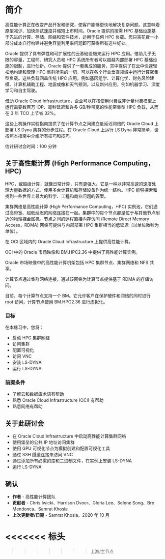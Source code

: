 # 简介

高性能计算正在改变产品开发和研究，使客户能够更快地解决复杂问题。这意味着原型减少、加快测试速度并缩短上市时间。Oracle 提供的按需 HPC 基础设施基于先进的计算、存储、网络和软件技术，适用于任何 HPC 负载。您只需花费一小部分成本自行构建并避免容量利用率问题即可获得所有这些好处。

Oracle 提供了具有弹性和可扩展性的云基础设施来运行 HPC 应用。借助几乎无限的容量，工程师、研究人员和 HPC 系统所有者可以超越内部部署 HPC 基础设施的限制，进行创新。Oracle 提供了一套集成的服务，其中提供了在云中快速轻松地构建和管理 HPC 集群所需的一切，可以在各个行业垂直领域中运行计算密集型负载。这些负载涵盖传统 HPC 应用，例如基因组学、计算化学、财务风险建模、计算机辅助工程、地震成像和天气预测，以及新兴应用，例如机器学习、深度学习和自主驾驶。

借助 Oracle Cloud Infrastructure，企业可以在按使用付费或非计量付费模型上运行需要数百万 IOP、毫秒延迟和许多 GB/秒带宽的性能密集型 HPC 负载，从而在 3 年 TCO 上节省 32%。

这些上机操作实验指南提供了在计算节点之间建立低延迟网络的 Oracle Cloud 上部署 LS Dyna 集群的分步过程。在 Oracle Cloud 上运行 LS Dyna 非常简单，请按照本指南中介绍所有技巧和技巧。

估计研讨会时间：100 分钟

## 关于高性能计算 (High Performance Computing，HPC)

HPC，或超级计算，就像日常计算，只有更强大。它是一种以非常高速的速度处理大量数据的方式，使用多台计算机和存储设备作为统一结构。HPC 能够探索和找到一些世界上最大的科学、工程和商业问题的答案。

集群网络是高性能计算 (High Performance Computing，HPC) 实例池，它们通过高带宽、超低延迟的网络连接在一起。集群中的每个节点都是位于与其他节点附近的物理裸金属机。节点之间的远程直接内存访问 (Remote Direct Memory Access，RDMA) 网络可提供与内部部署 HPC 集群相当的低延迟（以单位微秒为单位）。

在 OCI 区域内的 Oracle Cloud Infrastructure 上提供高性能计算。

OCI 中的 Oracle 市场映像和 BM.HPC2.36 中提供了高性能计算实例。

Oracle 市场映像中的高性能计算机架包括 HPC 集群节点、集群网络和 NFS 共享。

计算节点通过集群网络连接，通过该网络为计算节点提供基于 RDMA 的存储访问。

目前，每个计算节点支持一个 BM。它允许客户在保护硬件和网络的同时进行 root 访问，计算节点使用 BM.HPC2.36 进行虚拟化。

### 目标

在本练习中，您将：

*   启动 HPC 集群网络
*   访问集群
*   配置可视化
*   访问 VNC
*   安装 LS-DYNA
*   运行 LS-DYNA

### 前提条件

*   了解云和数据库术语有帮助
*   熟悉 Oracle Cloud Infrastructure (OCI) 有帮助
*   熟悉网络有帮助

## 关于此研讨会

*   在 Oracle Cloud Infrastructure 中启动高性能计算集群网络
*   使用堡垒的公共 IP 地址访问集群
*   使用 GPU 可视化节点为模拟创建和配置可视化工具
*   通过 SSH 隧道连接来访问 VNC
*   通过添加所有必需的库和二进制文件，在实例上安装 LS-DYNA
*   运行 LS-DYNA

## 确认

*   **作者** - 高性能计算团队
*   **贡献者** - Chris Iwicki、Harrison Dvoor、Gloria Lee、Selene Song、Bre Mendonca、Samrat Khosla
*   **上次更新者/日期** - Samrat Khosla，2020 年 10 月

# <<<<<<< 标头

> > > > > > > 上游/主节点